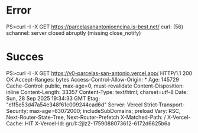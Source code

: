 


# Error

PS>curl -I -X GET https://parcelasanantonioencina.is-best.net/
curl: (56) schannel: server closed abruptly (missing close_notify)


# Succes


PS>curl -I -X GET https://v0-parcelas-san-antonio.vercel.app/
HTTP/1.1 200 OK
Accept-Ranges: bytes
Access-Control-Allow-Origin: *
Age: 145729
Cache-Control: public, max-age=0, must-revalidate
Content-Disposition: inline
Content-Length: 33357
Content-Type: text/html; charset=utf-8
Date: Sun, 28 Sep 2025 19:34:33 GMT
Etag: "e1f5e53d47a54e348f61c009244cad6d"
Server: Vercel
Strict-Transport-Security: max-age=63072000; includeSubDomains; preload
Vary: RSC, Next-Router-State-Tree, Next-Router-Prefetch
X-Matched-Path: /
X-Vercel-Cache: HIT
X-Vercel-Id: gru1::2jlz2-1759088073612-6172d6625b6a